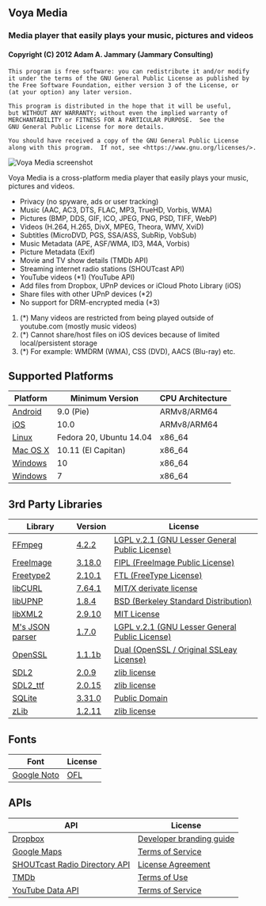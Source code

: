 ## Voya Media
### Media player that easily plays your music, pictures and videos
#### Copyright (C) 2012 Adam A. Jammary (Jammary Consulting)

    This program is free software: you can redistribute it and/or modify
    it under the terms of the GNU General Public License as published by
    the Free Software Foundation, either version 3 of the License, or
    (at your option) any later version.

    This program is distributed in the hope that it will be useful,
    but WITHOUT ANY WARRANTY; without even the implied warranty of
    MERCHANTABILITY or FITNESS FOR A PARTICULAR PURPOSE.  See the
    GNU General Public License for more details.

    You should have received a copy of the GNU General Public License
    along with this program.  If not, see <https://www.gnu.org/licenses/>.

![Voya Media screenshot](https://sourceforge.net/p/voyamedia/screenshot/VoyaMedia-8-1920.png)

Voya Media is a cross-platform media player that easily plays your music, pictures and videos.

- Privacy (no spyware, ads or user tracking)
- Music (AAC, AC3, DTS, FLAC, MP3, TrueHD, Vorbis, WMA)
- Pictures (BMP, DDS, GIF, ICO, JPEG, PNG, PSD, TIFF, WebP)
- Videos (H.264, H.265, DivX, MPEG, Theora, WMV, XviD)
- Subtitles (MicroDVD, PGS, SSA/ASS, SubRip, VobSub)
- Music Metadata (APE, ASF/WMA, ID3, M4A, Vorbis)
- Picture Metadata (Exif)
- Movie and TV show details (TMDb API)
- Streaming internet radio stations (SHOUTcast API)
- YouTube videos (*1) (YouTube API)
- Add files from Dropbox, UPnP devices or iCloud Photo Library (iOS)
- Share files with other UPnP devices (*2)
- No support for DRM-encrypted media (*3)

1. (*) Many videos are restricted from being played outside of youtube.com (mostly music videos)
2. (*) Cannot share/host files on iOS devices because of limited local/persistent storage
3. (*) For example: WMDRM (WMA), CSS (DVD), AACS (Blu-ray) etc.

## Supported Platforms

Platform | Minimum Version | CPU Architecture
-------- | --------------- | ----------------
[Android](https://play.google.com/store/apps/details?id=com.voyamedia.android) | 9.0 (Pie) | ARMv8/ARM64
[iOS](https://itunes.apple.com/us/app/voya-media/id1009917954) | 10.0 | ARMv8/ARM64
[Linux](https://sourceforge.net/projects/voyamedia/files/VoyaMedia/3.x/Linux/) | Fedora 20, Ubuntu 14.04 | x86_64
[Mac OS X](https://itunes.apple.com/us/app/voya-media/id1009333985) | 10.11 (El Capitan) | x86_64
[Windows](https://www.microsoft.com/store/apps/9NBLGGH52684) | 10 | x86_64
[Windows](https://sourceforge.net/projects/voyamedia/files/VoyaMedia/3.x/Windows/) | 7 | x86_64

## 3rd Party Libraries

Library | Version | License
------- | ------- | -------
[FFmpeg](https://ffmpeg.org/) | [4.2.2](https://www.ffmpeg.org/releases/ffmpeg-4.2.2.tar.bz2) | [LGPL v.2.1 (GNU Lesser General Public License)](https://ffmpeg.org/legal.html)
[FreeImage](http://freeimage.sourceforge.net/download.html) | [3.18.0](http://downloads.sourceforge.net/freeimage/FreeImage3180.zip) | [FIPL (FreeImage Public License)](http://freeimage.sourceforge.net/license.html)
[Freetype2](https://www.freetype.org/) | [2.10.1](https://sourceforge.net/projects/freetype/files/freetype2/2.10.1/freetype-2.10.1.tar.gz) | [FTL (FreeType License)](https://www.freetype.org/license.html)
[libCURL](https://curl.haxx.se/libcurl/) | [7.64.1](https://curl.haxx.se/download/curl-7.64.1.tar.gz) | [MIT/X derivate license](https://curl.haxx.se/docs/copyright.html)
[libUPNP](http://pupnp.sourceforge.net/) | [1.8.4](https://sourceforge.net/projects/pupnp/files/pupnp/libupnp-1.8.4/libupnp-1.8.4.tar.bz2/download) | [BSD (Berkeley Standard Distribution)](http://pupnp.sourceforge.net/#license)
[libXML2](http://xmlsoft.org/) | [2.9.10](http://xmlsoft.org/sources/libxml2-2.9.10.tar.gz) | [MIT License](https://opensource.org/licenses/mit-license.html)
[M's JSON parser](https://sourceforge.net/projects/mjson/) | [1.7.0](https://sourceforge.net/projects/mjson/files/mjson/mjson-1.7.0.tar.gz/download) | [LGPL v.2.1 (GNU Lesser General Public License)](https://sourceforge.net/projects/mjson/)
[OpenSSL](https://www.openssl.org/) | [1.1.1b](https://www.openssl.org/source/openssl-1.1.1b.tar.gz) | [Dual (OpenSSL / Original SSLeay License)](https://www.openssl.org/source/license.html)
[SDL2](https://www.libsdl.org/) | [2.0.9](https://www.libsdl.org/release/SDL2-2.0.9.tar.gz) | [zlib license](https://www.libsdl.org/license.php)
[SDL2_ttf](https://www.libsdl.org/projects/SDL_ttf/) | [2.0.15](https://www.libsdl.org/projects/SDL_ttf/release/SDL2_ttf-2.0.15.tar.gz) | [zlib license](https://www.libsdl.org/license.php)
[SQLite](https://www.sqlite.org/) | [3.31.0](https://www.sqlite.org/2020/sqlite-autoconf-3310000.tar.gz) | [Public Domain](https://www.sqlite.org/copyright.html)
[zLib](http://www.zlib.net/) | [1.2.11](https://downloads.sourceforge.net/project/libpng/zlib/1.2.11/zlib-1.2.11.tar.gz) | [zlib license](http://www.zlib.net/zlib_license.html)

## Fonts

Font | License
---- | -------
[Google Noto](https://www.google.com/get/noto/) | [OFL](http://scripts.sil.org/cms/scripts/page.php?site_id=nrsi&id=OFL)

## APIs

API | License
--- | -------
[Dropbox](https://www.dropbox.com/developers) | [Developer branding guide](https://www.dropbox.com/developers/reference/branding-guide)
[Google Maps](https://developers.google.com/maps/documentation/geocoding/start) | [Terms of Service](https://developers.google.com/maps/terms)
[SHOUTcast Radio Directory API](http://wiki.shoutcast.com/wiki/SHOUTcast_Radio_Directory_API) | [License Agreement](http://wiki.shoutcast.com/wiki/SHOUTcast_API_License_Agreement)
[TMDb](https://www.themoviedb.org/documentation/api) | [Terms of Use](https://www.themoviedb.org/terms-of-use)
[YouTube Data API](https://developers.google.com/youtube/v3/) | [Terms of Service](https://developers.google.com/youtube/terms/api-services-terms-of-service)
